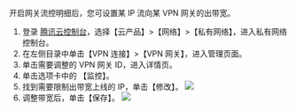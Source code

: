 开启网关流控明细后，您可设置某 IP 流向某 VPN 网关的出带宽。
1. 登录 [腾讯云控制台](https://console.cloud.tencent.com/)，选择【云产品】>【网络】>【私有网络】，进入私有网络控制台。
2. 在左侧目录中单击【VPN 连接】>【VPN 网关】，进入管理页面。
3. 单击需要调整的 VPN 网关 ID，进入详情页。
4. 单击选项卡中的 【监控】。
5. 找到需要限制出带宽上线的 IP，单击【修改】。
![](https://main.qcloudimg.com/raw/3075b9fce839e205779737aad3ed68df.png)
6. 调整带宽后，单击【保存】。
![](https://main.qcloudimg.com/raw/354e047465669fd95580b1023e40a211.png)

